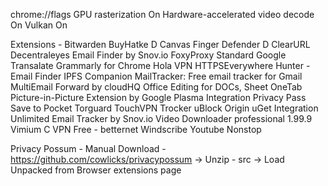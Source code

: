 chrome://flags 
GPU rasterization On
Hardware-accelerated video decode On
Vulkan On


Extensions - 
Bitwarden 
BuyHatke D
Canvas Finger Defender D
ClearURL 
Decentraleyes 
Email Finder by Snov.io
FoxyProxy Standard
Google Transalate
Grammarly for Chrome
Hola VPN
HTTPSEverywhere
Hunter - Email Finder
IPFS Companion
MailTracker: Free email tracker for Gmail
MultiEmail Forward by cloudHQ
Office Editing for DOCs, Sheet
OneTab
Picture-in-Picture Extension by Google
Plasma Integration
Privacy Pass
Save to Pocket
Torguard
TouchVPN
Trocker
uBlock Origin
uGet Integration
Unlimited Email Tracker by Snov.io
Video Downloader professional 1.99.9
Vimium C
VPN Free - betternet
Windscribe
Youtube Nonstop

Privacy Possum - Manual Download - https://github.com/cowlicks/privacypossum -> Unzip - src -> Load Unpacked from Browser extensions page